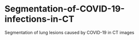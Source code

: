 # Segmentation-of-COVID-19-infections-in-CT
Segmentation of lung lesions caused by COVID-19 in CT images
